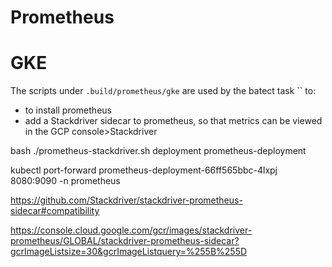 # Prometheus

# GKE

The scripts under `.build/prometheus/gke` are used by the batect task `` to:
- to install prometheus
- add a Stackdriver sidecar to prometheus, so that metrics can be viewed in the GCP console>Stackdriver

bash ./prometheus-stackdriver.sh deployment prometheus-deployment

kubectl port-forward prometheus-deployment-66ff565bbc-4lxpj 8080:9090 -n prometheus

https://github.com/Stackdriver/stackdriver-prometheus-sidecar#compatibility

https://console.cloud.google.com/gcr/images/stackdriver-prometheus/GLOBAL/stackdriver-prometheus-sidecar?gcrImageListsize=30&gcrImageListquery=%255B%255D